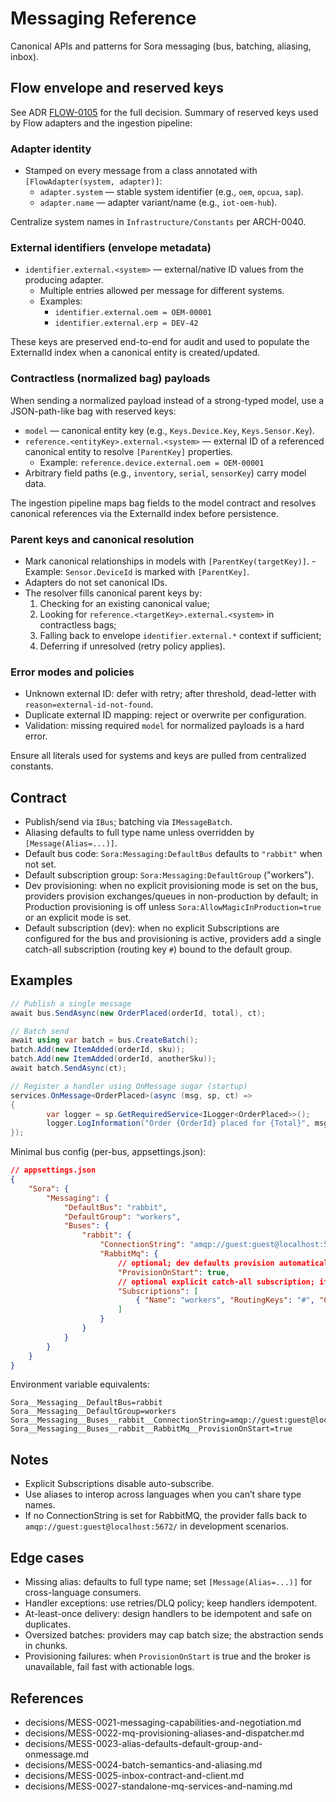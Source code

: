 # Messaging Reference

Canonical APIs and patterns for Sora messaging (bus, batching, aliasing, inbox).

## Flow envelope and reserved keys

See ADR [FLOW-0105](../decisions/FLOW-0105-external-id-translation-adapter-identity-and-normalized-payloads.md) for the full decision. Summary of reserved keys used by Flow adapters and the ingestion pipeline:

### Adapter identity

- Stamped on every message from a class annotated with `[FlowAdapter(system, adapter)]`:
	- `adapter.system` — stable system identifier (e.g., `oem`, `opcua`, `sap`).
	- `adapter.name` — adapter variant/name (e.g., `iot-oem-hub`).

Centralize system names in `Infrastructure/Constants` per ARCH-0040.

### External identifiers (envelope metadata)

- `identifier.external.<system>` — external/native ID values from the producing adapter.
	- Multiple entries allowed per message for different systems.
	- Examples:
		- `identifier.external.oem = OEM-00001`
		- `identifier.external.erp = DEV-42`

These keys are preserved end-to-end for audit and used to populate the ExternalId index when a canonical entity is created/updated.

### Contractless (normalized bag) payloads

When sending a normalized payload instead of a strong-typed model, use a JSON-path-like bag with reserved keys:

- `model` — canonical entity key (e.g., `Keys.Device.Key`, `Keys.Sensor.Key`).
- `reference.<entityKey>.external.<system>` — external ID of a referenced canonical entity to resolve `[ParentKey]` properties.
	- Example: `reference.device.external.oem = OEM-00001`
- Arbitrary field paths (e.g., `inventory`, `serial`, `sensorKey`) carry model data.

The ingestion pipeline maps bag fields to the model contract and resolves canonical references via the ExternalId index before persistence.

### Parent keys and canonical resolution

- Mark canonical relationships in models with `[ParentKey(targetKey)]`.
		- Example: `Sensor.DeviceId` is marked with `[ParentKey]`.
- Adapters do not set canonical IDs.
- The resolver fills canonical parent keys by:
	1) Checking for an existing canonical value;
	2) Looking for `reference.<targetKey>.external.<system>` in contractless bags;
	3) Falling back to envelope `identifier.external.*` context if sufficient;
	4) Deferring if unresolved (retry policy applies).

### Error modes and policies

- Unknown external ID: defer with retry; after threshold, dead-letter with `reason=external-id-not-found`.
- Duplicate external ID mapping: reject or overwrite per configuration.
- Validation: missing required `model` for normalized payloads is a hard error.

Ensure all literals used for systems and keys are pulled from centralized constants.

## Contract
- Publish/send via `IBus`; batching via `IMessageBatch`.
- Aliasing defaults to full type name unless overridden by `[Message(Alias=...)]`.
- Default bus code: `Sora:Messaging:DefaultBus` defaults to `"rabbit"` when not set.
- Default subscription group: `Sora:Messaging:DefaultGroup` ("workers").
- Dev provisioning: when no explicit provisioning mode is set on the bus, providers provision exchanges/queues in non-production by default; in Production provisioning is off unless `Sora:AllowMagicInProduction=true` or an explicit mode is set.
- Default subscription (dev): when no explicit Subscriptions are configured for the bus and provisioning is active, providers add a single catch-all subscription (routing key `#`) bound to the default group.

## Examples

```csharp
// Publish a single message
await bus.SendAsync(new OrderPlaced(orderId, total), ct);

// Batch send
await using var batch = bus.CreateBatch();
batch.Add(new ItemAdded(orderId, sku));
batch.Add(new ItemAdded(orderId, anotherSku));
await batch.SendAsync(ct);

// Register a handler using OnMessage sugar (startup)
services.OnMessage<OrderPlaced>(async (msg, sp, ct) =>
{
		var logger = sp.GetRequiredService<ILogger<OrderPlaced>>();
		logger.LogInformation("Order {OrderId} placed for {Total}", msg.OrderId, msg.Total);
});
```

Minimal bus config (per-bus, appsettings.json):

```json
// appsettings.json
{
	"Sora": {
		"Messaging": {
			"DefaultBus": "rabbit",
			"DefaultGroup": "workers",
			"Buses": {
				"rabbit": {
					"ConnectionString": "amqp://guest:guest@localhost:5672/",
					"RabbitMq": {
						// optional; dev defaults provision automatically when not Production
						"ProvisionOnStart": true,
						// optional explicit catch-all subscription; if omitted, a default will be used in dev
						"Subscriptions": [
							{ "Name": "workers", "RoutingKeys": "#", "Concurrency": 1, "Dlq": true }
						]
					}
				}
			}
		}
	}
}
```

Environment variable equivalents:
```
Sora__Messaging__DefaultBus=rabbit
Sora__Messaging__DefaultGroup=workers
Sora__Messaging__Buses__rabbit__ConnectionString=amqp://guest:guest@localhost:5672/
Sora__Messaging__Buses__rabbit__RabbitMq__ProvisionOnStart=true
```

## Notes
- Explicit Subscriptions disable auto-subscribe.
- Use aliases to interop across languages when you can’t share type names.
- If no ConnectionString is set for RabbitMQ, the provider falls back to `amqp://guest:guest@localhost:5672/` in development scenarios.

## Edge cases
- Missing alias: defaults to full type name; set `[Message(Alias=...)]` for cross-language consumers.
- Handler exceptions: use retries/DLQ policy; keep handlers idempotent.
- At-least-once delivery: design handlers to be idempotent and safe on duplicates.
- Oversized batches: providers may cap batch size; the abstraction sends in chunks.
- Provisioning failures: when `ProvisionOnStart` is true and the broker is unavailable, fail fast with actionable logs.

## References
- decisions/MESS-0021-messaging-capabilities-and-negotiation.md
- decisions/MESS-0022-mq-provisioning-aliases-and-dispatcher.md
- decisions/MESS-0023-alias-defaults-default-group-and-onmessage.md
- decisions/MESS-0024-batch-semantics-and-aliasing.md
- decisions/MESS-0025-inbox-contract-and-client.md
- decisions/MESS-0027-standalone-mq-services-and-naming.md

